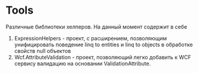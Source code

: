 ﻿# Tools
Различные библиотеки хелперов.
На данный момент содержит в себе 
1. ExpressionHelpers - проект, с расширением, позволяющим унифицировать поведение linq to entities и linq to objects в обработке свойств null объектов
2. Wcf.AttributeValidation - проект, позволяющий легко добавить к WCF сервису валидацию на основании ValidationAttribute.
